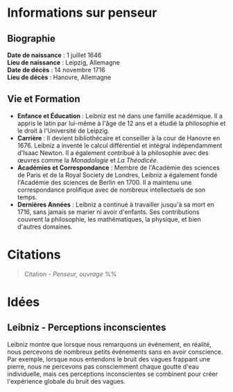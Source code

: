 # Informations sur penseur

## Biographie
**Date de naissance** : 1 juillet 1646  
**Lieu de naissance** : Leipzig, Allemagne  
**Date de décès** : 14 novembre 1716  
**Lieu de décès** : Hanovre, Allemagne


## Vie et Formation
- **Enfance et Éducation** : Leibniz est né dans une famille académique. Il a appris le latin par lui-même à l'âge de 12 ans et a étudié la philosophie et le droit à l'Université de Leipzig.
- **Carrière** : Il devient bibliothécaire et conseiller à la cour de Hanovre en 1676. Leibniz a inventé le calcul différentiel et intégral indépendamment d'Isaac Newton. Il a également contribué à la philosophie avec des œuvres comme la *Monadologie* et *La Théodicée*.
- **Académies et Correspondance** : Membre de l'Académie des sciences de Paris et de la Royal Society de Londres, Leibniz a également fondé l'Académie des sciences de Berlin en 1700. Il a maintenu une correspondance prolifique avec de nombreux intellectuels de son temps.
- **Dernières Années** : Leibniz a continué à travailler jusqu'à sa mort en 1716, sans jamais se marier ni avoir d'enfants. Ses contributions couvrent la philosophie, les mathématiques, la physique, et bien d'autres domaines.



# Citations
> Citation - _Penseur, ouvrage_ %%



# Idées

## Leibniz - Perceptions inconscientes
Leibniz montre que lorsque nous remarquons un événement, en réalité, nous percevons de nombreux petits événements sans en avoir conscience. Par exemple, lorsque nous entendons le bruit des vagues frappant une pierre, nous ne percevons pas consciemment chaque goutte d'eau individuelle, mais ces perceptions inconscientes se combinent pour créer l'expérience globale du bruit des vagues.
